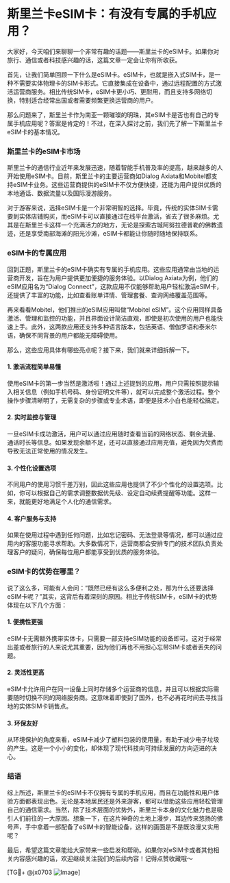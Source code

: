 # 斯里兰卡eSIM卡：有没有专属的手机应用？

大家好，今天咱们来聊聊一个非常有趣的话题——斯里兰卡的eSIM卡。如果你对旅行、通信或者科技感兴趣的话，这篇文章一定会让你有所收获。

首先，让我们简单回顾一下什么是eSIM卡。eSIM卡，也就是嵌入式SIM卡，是一种不需要实体物理卡的SIM卡形式。它直接集成在设备中，通过远程配置的方式激活运营商服务。相比传统SIM卡，eSIM卡更小巧、更耐用，而且支持多网络切换，特别适合经常出国或者需要频繁更换运营商的用户。

那么问题来了，斯里兰卡作为南亚一颗璀璨的明珠，其eSIM卡是否也有自己的专属手机应用呢？答案是肯定的！不过，在深入探讨之前，我们先了解一下斯里兰卡eSIM卡的基本情况。

### 斯里兰卡的eSIM卡市场

斯里兰卡的通信行业近年来发展迅速，随着智能手机普及率的提高，越来越多的人开始使用eSIM卡。目前，斯里兰卡的主要运营商如Dialog Axiata和Mobitel都支持eSIM卡业务。这些运营商提供的eSIM卡不仅方便快捷，还能为用户提供优质的本地通话、数据流量以及国际漫游服务。

对于游客来说，选择eSIM卡是一个非常明智的选择。毕竟，传统的实体SIM卡需要到实体店铺购买，而eSIM卡可以直接通过在线平台激活，省去了很多麻烦。尤其是在斯里兰卡这样一个充满活力的地方，无论是探索古城阿努拉德普勒的佛教遗迹，还是享受南部海滩的阳光沙滩，eSIM卡都能让你随时随地保持联系。

### eSIM卡的专属应用

回到正题，斯里兰卡的eSIM卡确实有专属的手机应用。这些应用通常由当地的运营商开发，旨在为用户提供更加便捷的服务体验。以Dialog Axiata为例，他们的eSIM应用名为“Dialog Connect”，这款应用不仅能够帮助用户轻松激活eSIM卡，还提供了丰富的功能，比如查看账单详情、管理套餐、查询网络覆盖范围等。

再来看看Mobitel，他们推出的eSIM应用叫做“Mobitel eSIM”。这个应用同样具备激活、管理和监控的功能，并且界面设计简洁直观，即使是初次使用的用户也能快速上手。此外，这两款应用还支持多种语言版本，包括英语、僧伽罗语和泰米尔语，确保不同背景的用户都能无障碍使用。

那么，这些应用具体有哪些亮点呢？接下来，我们就来详细拆解一下。

#### 1. **激活流程简单易懂**
   使用eSIM卡的第一步当然是激活啦！通过上述提到的应用，用户只需按照提示输入相关信息（例如手机号码、身份证明文件等），就可以完成整个激活过程。整个操作步骤清晰明了，无需复杂的步骤或专业术语，即便是技术小白也能轻松搞定。

#### 2. **实时监控与管理**
   一旦eSIM卡成功激活，用户可以通过应用随时查看当前的网络状态、剩余流量、通话时长等信息。如果发现余额不足，还可以直接通过应用充值，避免因为欠费而导致无法正常使用的情况发生。

#### 3. **个性化设置选项**
   不同用户的使用习惯千差万别，因此这些应用也提供了不少个性化的设置选项。比如，你可以根据自己的需求调整数据优先级、设定自动续费提醒等功能。这样一来，就能更好地满足个人化的通信需求。

#### 4. **客户服务与支持**
   如果在使用过程中遇到任何问题，比如忘记密码、无法登录等情况，都可以通过应用内的客服功能寻求帮助。大多数情况下，运营商都会安排专门的技术团队负责处理客户的疑问，确保每位用户都能享受到优质的服务体验。

### eSIM卡的优势在哪里？

说了这么多，可能有人会问：“既然已经有这么多便利之处，那为什么还要选择eSIM卡呢？”其实，这背后有着深刻的原因。相比于传统SIM卡，eSIM卡的优势体现在以下几个方面：

#### 1. **便携性更强**
   eSIM卡无需额外携带实体卡，只需要一部支持eSIM功能的设备即可。这对于经常出差或者旅行的人来说尤其重要，因为他们再也不用担心忘带SIM卡或者丢失的问题。

#### 2. **灵活性更高**
   eSIM卡允许用户在同一设备上同时存储多个运营商的信息，并且可以根据实际需要随时切换不同的网络服务商。这意味着即使到了国外，也不必再花时间去寻找当地的实体SIM卡销售点。

#### 3. **环保友好**
   从环境保护的角度来看，eSIM卡减少了塑料包装的使用量，有助于减少电子垃圾的产生。这是一个小小的变化，却体现了现代科技向可持续发展的方向迈进的决心。

### 结语

综上所述，斯里兰卡的eSIM卡不仅拥有专属的手机应用，而且在功能性和用户体验方面都表现出色。无论是本地居民还是外来游客，都可以借助这些应用轻松管理自己的通信需求。当然，除了技术层面的优势外，斯里兰卡本身的文化魅力也是吸引人们前往的一大原因。想象一下，在这片神奇的土地上漫步，耳边传来悠扬的佛号声，手中拿着一部配备了eSIM卡的智能设备，这样的画面是不是既浪漫又实用呢？

最后，希望这篇文章能给大家带来一些启发和帮助。如果你对eSIM卡或者其他相关内容感兴趣的话，欢迎继续关注我们的后续内容！记得点赞收藏哦～

[TG💪+ @jx0703 ![Image](https://github.com/user-attachments/assets/dbca1d08-cadb-493c-b0ec-ad6f7a83f270)]